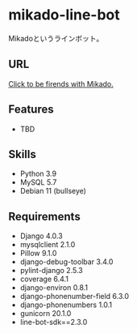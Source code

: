 # mikado-line-bot
Mikadoというラインボット。

## URL
[Click to be firends with Mikado.](https://page.line.me/?accountId=pxc0644c/)

## Features
- TBD

## Skills
- Python 3.9
- MySQL 5.7
- Debian 11 (bullseye)

## Requirements
- Django 4.0.3
- mysqlclient 2.1.0
- Pillow 9.1.0
- django-debug-toolbar 3.4.0
- pylint-django 2.5.3
- coverage 6.4.1
- django-environ 0.8.1
- django-phonenumber-field 6.3.0
- django-phonenumbers 1.0.1
- gunicorn 20.1.0
- line-bot-sdk==2.3.0
